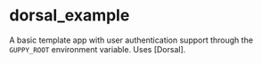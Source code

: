 # dorsal_example

A basic template app with user authentication support through the `GUPPY_ROOT` environment variable. Uses [Dorsal].
